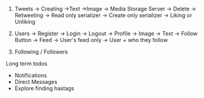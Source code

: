 1. Tweets
    -> Creating
        ->Text
        ->Image -> Media Storage Server
    -> Delete
    -> Retweeting
        -> Read only serializer
        -> Create only serializer
    -> Liking or Unliking

2. Users
    -> Register
    -> Login
    -> Logout
    -> Profile
        -> Image
        -> Text
        -> Follow Button
    -> Feed
        -> User's feed only
        -> User + who they follow


3. Following / Followers

Long term todos
- Notifications
- Direct Messages
- Explore finding hastags

